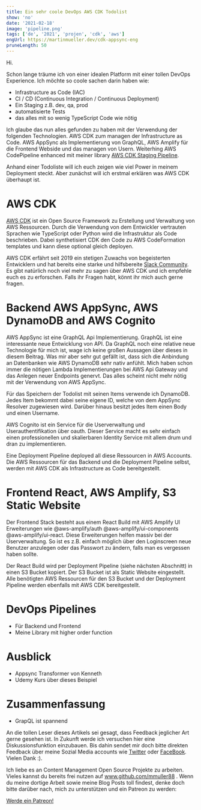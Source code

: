 ```yaml
---
title: Ein sehr coole DevOps AWS CDK Todolist
show: 'no'
date: '2021-02-18'
image: 'pipeline.png'
tags: ['de', '2021', 'projen', 'cdk', 'aws']
engUrl: https://martinmueller.dev/cdk-appsync-eng
pruneLength: 50
---
```


Hi.

Schon lange träume ich von einer idealen Platform mit einer tollen DevOps Experience. Ich möchte so coole sachen darin haben wie:
* Infrastructure as Code (IAC)
* CI / CD (Continuous Integration / Continuous Deployment)
* Ein Staging z.B. dev, qa, prod
* automatisierte Tests
* das alles mit so wenig TypeScript Code wie nötig

Ich glaube das nun alles gefunden zu haben mit der Verwendung der folgenden Technologien. AWS CDK zum managen der Infrastructure as Code. AWS AppSync als Implementierung von GraphQL, AWS Amplify für die Frontend Webside und das managen von Usern. Weiterhing AWS CodePipeline enhanced mit meiner library [AWS CDK Staging Pipeline](https://github.com/mmuller88/aws-cdk-staging-pipeline).

Anhand einer Todoliste will ich euch zeigen wie viel Power in meinem Deployment steckt. Aber zunächst will ich erstmal erklären was AWS CDK überhaupt ist.

# AWS CDK
[AWS CDK](https://github.com/aws/aws-cdk) ist ein Open Source Framework zu Erstellung und Verwaltung von AWS Ressourcen. Durch die Verwendung von dem Entwickler vertrauten Sprachen wie TypeScript oder Python wird die Infrastruktur als Code beschrieben. Dabei synthetisiert CDK den Code zu AWS CodeFormation templates und kann diese optional gleich deployen.

AWS CDK erfährt seit 2019 ein stetigen Zuwachs von begeisterten Entwicklern und hat bereits eine starke und hilfsbereite [Slack Community](https://cdk-dev.slack.com). Es gibt natürlich noch viel mehr zu sagen über AWS CDK und ich empfehle euch es zu erforschen. Falls ihr Fragen habt, könnt ihr mich auch gerne fragen.

# Backend AWS AppSync, AWS DynamoDB and AWS Cognito
AWS AppSync ist eine GraphQL Api Implementierung. GraphQL ist eine interessante neue Entwicklung von API. Da GraphQL noch eine relative neue Technologie für mich ist, wage ich keine großen Aussagen über dieses in diesem Beitrag. Was mir aber sehr gut gefällt ist, dass sich die Anbindung an Datenbanken wie AWS DynamoDB sehr nativ anfühlt. Mich haben schon immer die nötigen Lambda Implementierungen bei AWS Api Gateway und das Anlegen neuer Endpoints genervt. Das alles scheint nicht mehr nötig mit der Verwendung von AWS AppSync.

Für das Speichern der Todolist mit seinen Items verwende ich DynamoDB. Jedes Item bekommt dabei seine eigene ID, welche von dem AppSync Resolver zugewiesen wird. Darüber hinaus besitzt jedes Item einen Body und einen Username.

AWS Cognito ist ein Service für die Userverwaltung und Userauthentifikation über oauth. Dieser Service macht es sehr einfach einen professionellen und skalierbaren Identity Service mit allem drum und dran zu implementieren.

Eine Deployment Pipeline deployed all diese Ressourcen in AWS Accounts. Die AWS Ressourcen für das Backend und die Deployment Pipeline selbst, werden mit AWS CDK als Infrastructure as Code bereitgestellt.

# Frontend React, AWS Amplify, S3 Static Website
Der Frontend Stack besteht aus einem React Build mit AWS Amplify UI Erweiterungen wie @aws-amplify/auth @aws-amplify/ui-components @aws-amplify/ui-react. Diese Erweiterungen helfen massiv bei der Userverwaltung. So ist es z.B. einfach möglich über den Loginscreen neue Benutzer anzulegen oder das Passwort zu ändern, falls man es vergessen haben sollte.

Der React Build wird per Deployment Pipeline (siehe nächsten Abschnitt) in einen S3 Bucket kopiert. Der S3 Bucket ist als Static Website eingestellt. Alle benötigten AWS Ressourcen für den S3 Bucket und der Deployment Pipeline werden ebenfalls mit AWS CDK bereitgestellt.

# DevOps Pipelines
* Für Backend und Frontend
* Meine Library mit higher order function

# Ausblick
* Appsync Transformer von Kenneth
* Udemy Kurs über dieses Beispiel

# Zusammenfassung
* GrapQL ist spannend

An die tollen Leser dieses Artikels sei gesagt, dass Feedback jeglicher Art gerne gesehen ist. In Zukunft werde ich versuchen hier eine Diskussionsfunktion einzubauen. Bis dahin sendet mir doch bitte direkten Feedback über meine Sozial Media accounts wie [Twitter](https://twitter.com/MartinMueller_) oder [FaceBook](https://www.facebook.com/martin.muller.10485). Vielen Dank :).

Ich liebe es an Content Management Open Source Projekte zu arbeiten. Vieles kannst du bereits frei nutzen auf www.github.com/mmuller88 . Wenn du meine dortige Arbeit sowie meine Blog Posts toll findest, denke doch bitte darüber nach, mich zu unterstützen und ein Patreon zu werden:

<a href="https://www.patreon.com/bePatron?u=29010217" data-patreon-widget-type="become-patron-button">Werde ein Patreon!</a><script async src="https://c6.patreon.com/becomePatronButton.bundle.js"></script>